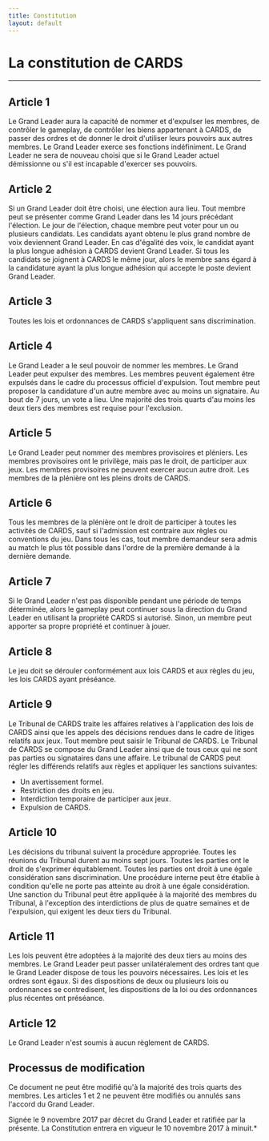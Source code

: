 ```yaml
---
title: Constitution
layout: default
---
```

# La constitution de CARDS

---

## Article 1
Le Grand Leader aura la capacité de nommer et d'expulser les membres, de contrôler le gameplay, de contrôler les biens appartenant à CARDS, de passer des ordres et de donner le droit d'utiliser leurs pouvoirs aux autres membres. Le Grand Leader exerce ses fonctions indéfiniment. Le Grand Leader ne sera de nouveau choisi que si le Grand Leader actuel démissionne ou s'il est incapable d'exercer ses pouvoirs.

## Article 2
Si un Grand Leader doit être choisi, une élection aura lieu. Tout membre peut se présenter comme Grand Leader dans les 14 jours précédant l'élection. Le jour de l'élection, chaque membre peut voter pour un ou plusieurs candidats. Les candidats ayant obtenu le plus grand nombre de voix deviennent Grand Leader. En cas d'égalité des voix, le candidat ayant la plus longue adhésion à CARDS devient Grand Leader. Si tous les candidats se joignent à CARDS le même jour, alors le membre sans égard à la candidature ayant la plus longue adhésion qui accepte le poste devient Grand Leader.

## Article 3
Toutes les lois et ordonnances de CARDS s'appliquent sans discrimination.

## Article 4
Le Grand Leader a le seul pouvoir de nommer les membres. Le Grand Leader peut expulser des membres. Les membres peuvent également être expulsés dans le cadre du processus officiel d'expulsion. Tout membre peut proposer la candidature d'un autre membre avec au moins un signataire. Au bout de 7 jours, un vote a lieu. Une majorité des trois quarts d'au moins les deux tiers des membres est requise pour l'exclusion.

## Article 5
Le Grand Leader peut nommer des membres provisoires et pléniers. Les membres provisoires ont le privilège, mais pas le droit, de participer aux jeux. Les membres provisoires ne peuvent exercer aucun autre droit. Les membres de la plénière ont les pleins droits de CARDS.

## Article 6
Tous les membres de la plénière ont le droit de participer à toutes les activités de CARDS, sauf si l'admission est contraire aux règles ou conventions du jeu. Dans tous les cas, tout membre demandeur sera admis au match le plus tôt possible dans l'ordre de la première demande à la dernière demande.

## Article 7
Si le Grand Leader n'est pas disponible pendant une période de temps déterminée, alors le gameplay peut continuer sous la direction du Grand Leader en utilisant la propriété CARDS si autorisé. Sinon, un membre peut apporter sa propre propriété et continuer à jouer.

## Article 8
Le jeu doit se dérouler conformément aux lois CARDS et aux règles du jeu, les lois CARDS ayant préséance.

## Article 9
Le Tribunal de CARDS traite les affaires relatives à l'application des lois de CARDS ainsi que les appels des décisions rendues dans le cadre de litiges relatifs aux jeux. Tout membre peut saisir le Tribunal de CARDS. Le Tribunal de CARDS se compose du Grand Leader ainsi que de tous ceux qui ne sont pas parties ou signataires dans une affaire. Le tribunal de CARDS peut régler les différends relatifs aux règles et appliquer les sanctions suivantes:
* Un avertissement formel.
* Restriction des droits en jeu.
* Interdiction temporaire de participer aux jeux.
* Expulsion de CARDS.

## Article 10
Les décisions du tribunal suivent la procédure appropriée. Toutes les réunions du Tribunal durent au moins sept jours. Toutes les parties ont le droit de s'exprimer équitablement. Toutes les parties ont droit à une égale considération sans discrimination. Une procédure interne peut être établie à condition qu'elle ne porte pas atteinte au droit à une égale considération. Une sanction du Tribunal peut être appliquée à la majorité des membres du Tribunal, à l'exception des interdictions de plus de quatre semaines et de l'expulsion, qui exigent les deux tiers du Tribunal.

## Article 11
Les lois peuvent être adoptées à la majorité des deux tiers au moins des membres. Le Grand Leader peut passer unilatéralement des ordres tant que le Grand Leader dispose de tous les pouvoirs nécessaires. Les lois et les ordres sont égaux. Si des dispositions de deux ou plusieurs lois ou ordonnances se contredisent, les dispositions de la loi ou des ordonnances plus récentes ont préséance.

## Article 12
Le Grand Leader n'est soumis à aucun règlement de CARDS.

## Processus de modification
Ce document ne peut être modifié qu'à la majorité des trois quarts des membres. Les articles 1 et 2 ne peuvent être modifiés ou annulés sans l'accord du Grand Leader.

Signée le 9 novembre 2017 par décret du Grand Leader et ratifiée par la présente. La Constitution entrera en vigueur le 10 novembre 2017 à minuit.*

